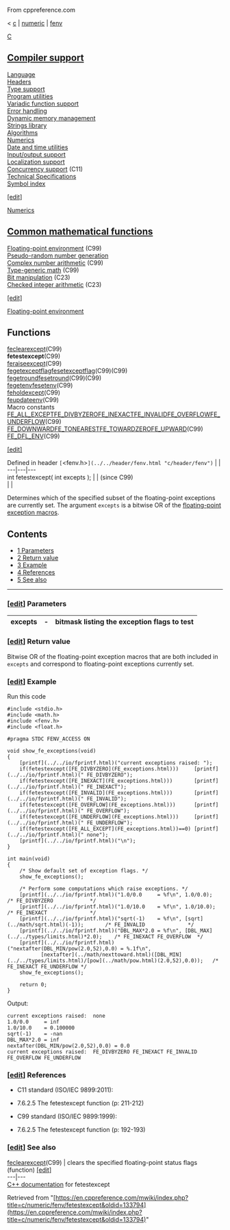 From cppreference.com

< [c](../../../c.html "c")‎ | [numeric](../../numeric.html "c/numeric")‎ | [fenv](../fenv.html "c/numeric/fenv")

[ C](../../../c.html "c")

[Compiler support](../../compiler_support.html "c/compiler support")  
---  
[Language](../../language.html "c/language")  
[Headers](../../header.html "c/header")  
[Type support](../../types.html "c/types")  
[Program utilities](../../program.html "c/program")  
[Variadic function support](../../variadic.html "c/variadic")  
[Error handling](../../error.html "c/error")  
[Dynamic memory management](../../memory.html "c/memory")  
[Strings library](../../string.html "c/string")  
[Algorithms](../../algorithm.html "c/algorithm")  
[Numerics](../../numeric.html "c/numeric")  
[Date and time utilities](../../chrono.html "c/chrono")  
[Input/output support](../../io.html "c/io")  
[Localization support](../../locale.html "c/locale")  
[Concurrency support](../../thread.html "c/thread") (C11)  
[Technical Specifications](../../experimental.html "c/experimental")  
[Symbol index](../../index.html "c/symbol index")  
  
[[edit]](https://en.cppreference.com/mwiki/index.php?title=Template:c/navbar_content&action=edit)

[ Numerics](../../numeric.html "c/numeric")

[Common mathematical functions](../math.html "c/numeric/math")  
---  
[Floating-point environment](../fenv.html "c/numeric/fenv") (C99)  
[Pseudo-random number generation](../random.html "c/numeric/random")  
[Complex number arithmetic](../complex.html "c/numeric/complex") (C99)  
[Type-generic math](../tgmath.html "c/numeric/tgmath") (C99)  
[Bit manipulation](../../numeric.html#Bit_manipulation "c/numeric") (C23)  
[Checked integer arithmetic](../../numeric.html#Checked_integer_arithmetic "c/numeric") (C23)  
  
[[edit]](https://en.cppreference.com/mwiki/index.php?title=Template:c/numeric/navbar_content&action=edit)

[ Floating-point environment](../fenv.html "c/numeric/fenv")

Functions  
---  
[feclearexcept](feclearexcept.html "c/numeric/fenv/feclearexcept")(C99)  
**fetestexcept**(C99)  
[feraiseexcept](feraiseexcept.html "c/numeric/fenv/feraiseexcept")(C99)  
[fegetexceptflagfesetexceptflag](feexceptflag.html "c/numeric/fenv/feexceptflag")(C99)(C99)  
[fegetroundfesetround](feround.html "c/numeric/fenv/feround")(C99)(C99)  
[fegetenvfesetenv](feenv.html "c/numeric/fenv/feenv")(C99)  
[feholdexcept](feholdexcept.html "c/numeric/fenv/feholdexcept")(C99)  
[feupdateenv](feupdateenv.html "c/numeric/fenv/feupdateenv")(C99)  
Macro constants  
[FE_ALL_EXCEPTFE_DIVBYZEROFE_INEXACTFE_INVALIDFE_OVERFLOWFE_UNDERFLOW](FE_exceptions.html "c/numeric/fenv/FE exceptions")(C99)  
[FE_DOWNWARDFE_TONEARESTFE_TOWARDZEROFE_UPWARD](FE_round.html "c/numeric/fenv/FE round")(C99)  
[FE_DFL_ENV](FE_DFL_ENV.html "c/numeric/fenv/FE DFL ENV")(C99)  
  
[[edit]](https://en.cppreference.com/mwiki/index.php?title=Template:c/numeric/fenv/navbar_content&action=edit)

Defined in header `[`<fenv.h>`](../../header/fenv.html "c/header/fenv")` |  |   
---|---|---  
int fetestexcept( int excepts ); |  |  (since C99)  
| |   
  
Determines which of the specified subset of the floating-point exceptions are currently set. The argument `excepts` is a bitwise OR of the [floating-point exception macros](FE_exceptions.html "c/numeric/fenv/FE exceptions"). 

## Contents

  * [1 Parameters](fetestexcept.html#Parameters)
  * [2 Return value](fetestexcept.html#Return_value)
  * [3 Example](fetestexcept.html#Example)
  * [4 References](fetestexcept.html#References)
  * [5 See also](fetestexcept.html#See_also)

  
---  
  
### [[edit](https://en.cppreference.com/mwiki/index.php?title=c/numeric/fenv/fetestexcept&action=edit&section=1 "Edit section: Parameters")] Parameters

excepts  |  \-  |  bitmask listing the exception flags to test   
---|---|---  
  
### [[edit](https://en.cppreference.com/mwiki/index.php?title=c/numeric/fenv/fetestexcept&action=edit&section=2 "Edit section: Return value")] Return value

Bitwise OR of the floating-point exception macros that are both included in `excepts` and correspond to floating-point exceptions currently set. 

### [[edit](https://en.cppreference.com/mwiki/index.php?title=c/numeric/fenv/fetestexcept&action=edit&section=3 "Edit section: Example")] Example

Run this code
    
    
    #include <stdio.h>
    #include <math.h>
    #include <fenv.h>
    #include <float.h>
     
    #pragma STDC FENV_ACCESS ON
     
    void show_fe_exceptions(void)
    {
        [printf](../../io/fprintf.html)("current exceptions raised: ");
        if(fetestexcept([FE_DIVBYZERO](FE_exceptions.html)))     [printf](../../io/fprintf.html)(" FE_DIVBYZERO");
        if(fetestexcept([FE_INEXACT](FE_exceptions.html)))       [printf](../../io/fprintf.html)(" FE_INEXACT");
        if(fetestexcept([FE_INVALID](FE_exceptions.html)))       [printf](../../io/fprintf.html)(" FE_INVALID");
        if(fetestexcept([FE_OVERFLOW](FE_exceptions.html)))      [printf](../../io/fprintf.html)(" FE_OVERFLOW");
        if(fetestexcept([FE_UNDERFLOW](FE_exceptions.html)))     [printf](../../io/fprintf.html)(" FE_UNDERFLOW");
        if(fetestexcept([FE_ALL_EXCEPT](FE_exceptions.html))==0) [printf](../../io/fprintf.html)(" none");
        [printf](../../io/fprintf.html)("\n");
    }
     
    int main(void)
    {
        /* Show default set of exception flags. */
        show_fe_exceptions();
     
        /* Perform some computations which raise exceptions. */
        [printf](../../io/fprintf.html)("1.0/0.0     = %f\n", 1.0/0.0);        /* FE_DIVBYZERO            */
        [printf](../../io/fprintf.html)("1.0/10.0    = %f\n", 1.0/10.0);       /* FE_INEXACT              */
        [printf](../../io/fprintf.html)("sqrt(-1)    = %f\n", [sqrt](../math/sqrt.html)(-1));       /* FE_INVALID              */
        [printf](../../io/fprintf.html)("DBL_MAX*2.0 = %f\n", [DBL_MAX](../../types/limits.html)*2.0);    /* FE_INEXACT FE_OVERFLOW  */
        [printf](../../io/fprintf.html)("nextafter(DBL_MIN/pow(2.0,52),0.0) = %.1f\n",
               [nextafter](../math/nexttoward.html)([DBL_MIN](../../types/limits.html)/[pow](../math/pow.html)(2.0,52),0.0));   /* FE_INEXACT FE_UNDERFLOW */
        show_fe_exceptions();
     
        return 0;
    }

Output: 
    
    
    current exceptions raised:  none
    1.0/0.0     = inf
    1.0/10.0    = 0.100000
    sqrt(-1)    = -nan
    DBL_MAX*2.0 = inf
    nextafter(DBL_MIN/pow(2.0,52),0.0) = 0.0
    current exceptions raised:  FE_DIVBYZERO FE_INEXACT FE_INVALID FE_OVERFLOW FE_UNDERFLOW

### [[edit](https://en.cppreference.com/mwiki/index.php?title=c/numeric/fenv/fetestexcept&action=edit&section=4 "Edit section: References")] References

  * C11 standard (ISO/IEC 9899:2011): 



    

  * 7.6.2.5 The fetestexcept function (p: 211-212) 



  * C99 standard (ISO/IEC 9899:1999): 



    

  * 7.6.2.5 The fetestexcept function (p: 192-193) 



### [[edit](https://en.cppreference.com/mwiki/index.php?title=c/numeric/fenv/fetestexcept&action=edit&section=5 "Edit section: See also")] See also

[ feclearexcept](feclearexcept.html "c/numeric/fenv/feclearexcept")(C99) |  clears the specified floating-point status flags   
(function) [[edit]](https://en.cppreference.com/mwiki/index.php?title=Template:c/numeric/fenv/dsc_feclearexcept&action=edit)  
---|---  
[C++ documentation](../../../cpp/numeric/fenv/fetestexcept.html "cpp/numeric/fenv/fetestexcept") for fetestexcept  
  
Retrieved from "[https://en.cppreference.com/mwiki/index.php?title=c/numeric/fenv/fetestexcept&oldid=133794](https://en.cppreference.com/mwiki/index.php?title=c/numeric/fenv/fetestexcept&oldid=133794)" 

